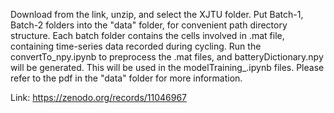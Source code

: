 Download from the link, unzip, and select the XJTU folder.
Put Batch-1, Batch-2 folders into the "data" folder, for convenient path directory structure.
Each batch folder contains the cells involved in .mat file, containing time-series data recorded during cycling.
Run the convertTo_npy.ipynb to preprocess the .mat files, and batteryDictionary.npy will be generated.
This will be used in the modelTraining_.ipynb files.
Please refer to the pdf in the "data" folder for more information.

Link: https://zenodo.org/records/11046967